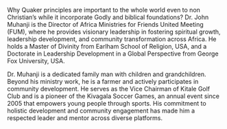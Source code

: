 Why Quaker principles are important to the whole world even to non Christian’s while it incorporate Godly and biblical foundations?
Dr. John Muhanji is the Director of Africa Ministries for Friends United Meeting (FUM), where he provides visionary leadership in fostering spiritual growth, leadership development, and community transformation across Africa. He holds a Master of Divinity from Earlham School of Religion, USA, and a Doctorate in Leadership Development in a Global Perspective from George Fox University, USA.

Dr. Muhanji is a dedicated family man with children and grandchildren. Beyond his ministry work, he is a farmer and actively participates in community development. He serves as the Vice Chairman of Kitale Golf Club and is a pioneer of the Kivagala Soccer Games, an annual event since 2005 that empowers young people through sports. His commitment to holistic development and community engagement has made him a respected leader and mentor across diverse platforms.
